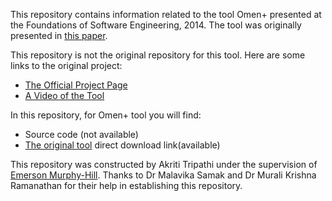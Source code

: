 This repository contains information related to the tool Omen+ presented at the Foundations of Software Engineering, 2014. The tool was originally presented in [this paper](http://drona.csa.iisc.ernet.in/~sss/tools/omen+.pdf).

This repository is not the original repository for this tool. Here are some links to the original project:
*	[The Official Project Page](http://drona.csa.iisc.ernet.in/~sss/tools/omenplus.html)
*	[A Video of the Tool](https://youtu.be/qRF58T4VBGs)

In this repository, for Omen+ tool you will find:
*	Source code (not available)
*	[The original tool](http://drona.csa.iisc.ernet.in/~sss/tools/tool.ova) direct download link(available)  

This repository was constructed by Akriti Tripathi under the supervision of [Emerson Murphy-Hill](https://github.com/CaptainEmerson). Thanks to Dr Malavika Samak and Dr Murali Krishna Ramanathan for their help in establishing this repository.

